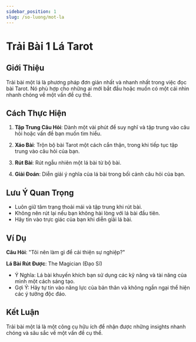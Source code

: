 ```yaml
---
sidebar_position: 1
slug: /so-luong/mot-la
---
```


# Trải Bài 1 Lá Tarot

## Giới Thiệu

Trải bài một lá là phương pháp đơn giản nhất và nhanh nhất trong việc đọc bài Tarot. Nó phù hợp cho những ai mới bắt đầu hoặc muốn có một cái nhìn nhanh chóng về một vấn đề cụ thể.

## Cách Thực Hiện

1. **Tập Trung Câu Hỏi**: Dành một vài phút để suy nghĩ và tập trung vào câu hỏi hoặc vấn đề bạn muốn tìm hiểu.

2. **Xáo Bài**: Trộn bộ bài Tarot một cách cẩn thận, trong khi tiếp tục tập trung vào câu hỏi của bạn.

3. **Rút Bài**: Rút ngẫu nhiên một lá bài từ bộ bài.

4. **Giải Đoán**: Diễn giải ý nghĩa của lá bài trong bối cảnh câu hỏi của bạn.

## Lưu Ý Quan Trọng

- Luôn giữ tâm trạng thoải mái và tập trung khi rút bài.
- Không nên rút lại nếu bạn không hài lòng với lá bài đầu tiên.
- Hãy tin vào trực giác của bạn khi diễn giải lá bài.

## Ví Dụ

**Câu Hỏi**: "Tôi nên làm gì để cải thiện sự nghiệp?"

**Lá Bài Rút Được**: The Magician (Đạo Sĩ)
- Ý Nghĩa: Lá bài khuyến khích bạn sử dụng các kỹ năng và tài năng của mình một cách sáng tạo.
- Gợi Ý: Hãy tự tin vào năng lực của bản thân và không ngần ngại thể hiện các ý tưởng độc đáo.

## Kết Luận

Trải bài một lá là một công cụ hữu ích để nhận được những insights nhanh chóng và sâu sắc về một vấn đề cụ thể.